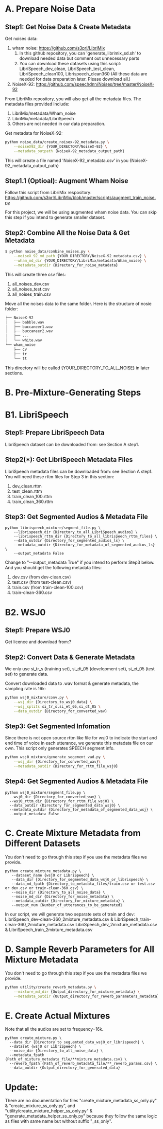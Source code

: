 # A. Prepare Noise Data

## Step1: Get Noise Data & Create Metadata
Get noises data: 
1. wham noise: https://github.com/s3prl/LibriMix 
   1. In this github repository, you can 'generate_librimix_sd.sh' to download needed data but comment out unnecessary parts
   2. You can download these datasets using this script: LibriSpeech_dev_clean, LibriSpeech_test_clean, LibriSpeech_clean100, Librispeech_clean360 (All these data are needed for data preparation later. Please download all.)
2. NoiseX-92: https://github.com/speechdnn/Noises/tree/master/NoiseX-92 

From LibriMix repository, you will also get all the metadata files. 
The metadata files provided include:
1. LibriMix/metadata/Wham_noise 
2. LibriMix/metadata/LibriSpeech
3. Others are not needed in our data preparation.


Get metadata for NoiseX-92:
```sh
python noise_data/create_noisex-92_metadata.py \
    --noiseX92_dir {YOUR_DIRECTORY/NoiseX-92} \
    --metadata_outpath {NoiseX-92_metadata_output_path}
```
This will create a file named 'NoiseX-92_metadata.csv' in you {NoiseX-92_metadata_output_path}

## Step1.1 (Optioal): Augment Wham Noise
Follow this script from LibriMix respository: 
https://github.com/s3prl/LibriMix/blob/master/scripts/augment_train_noise.py

For this project, we will be using augmented wham noise data. You can skip this step if you intend to generate smaller dataset.

## Step2: Combine All the Noise Data & Get Metadata
```sh
$ python noise_data/combine_noises.py \
    --noiseX_92_md_path {YOUR_DIRECTORY/NoiseX-92_metadata.csv} \
    --wham_md_dir {YOUR_DIRECTORY/LibriMix/metadata/Wham_noise} \
    --metadata_outdir {Directory_for_noise_metadata}
```
This will create three csv files:
1. all_noises_dev.csv
2. all_noises_test.csv
3. all_noises_train.csv

Move all the noises data to the same folder. Here is the structure of nosie folder:
```sh
├── NoiseX-92
│   ├── babble.wav
│   ├── buccaneer1.wav
│   ├── buccaneer2.wav
│   ├── ...
│   └── white.wav
└── wham_noise
    ├── cv
    ├── tr
    └── tt
```
This directory will be called {YOUR_DIRECTORY_TO_ALL_NOISE} in later sections.




# B. Pre-Mixture-Generating Steps 

# B1. LibriSpeech

## Step1: Prepare LibriSpeech Data
LibriSpeech dataset can be downloaded from: see Section A step1.


## Step2(*): Get LibriSpeech Metadata Files
LibriSpeech metadata files can be downloaded from: see Section A step1.
You will need these rttm files for Step 3 in this section:
1. dev_clean.rttm
2. test_clean.rttm
3. train_clean_100.rttm
4. train_clean_360.rttm

## Step3: Get Segmented Audios & Metadata File
```shell
python librispeech_mixture/segment_file.py \
    --librispeech_dir {Directory_to_all_LibriSpeech_audios} \
    --librispeech_rttm_dir {Directory_to_all_librispeech_rttm_files} \
    --data_outdir {Directory_for_segmented_audios_ls} \
    --metadata_outdir {Directory_for_metadata_of_segmented_audios_ls} \
    --output_metadata False
```
Change to "--output_metadata True" if you intend to perform Step3 below. And you should get the following metadata files:
1. dev.csv (from dev-clean.csv)
2. test.csv (from test-clean.csv)
3. train.csv (from train-clean-100.csv)
4. train-clean-360.csv

<!--
# B2. DIHARD

## Step1: Prepare DIHARD II Data
Get license and download from LDC


## Step2: Get Segmented Audios & Metadata File
DIHARD are conversation data. To generate our own dataset, we segment the data first to get audios that contains only a single spearker.
According to the rttm files provided in the dataset, we can get the single-speaker audio segments.
```sh
python dihard_mixture/segment_file.py \
    --dihard_dir {YOUR_DIRECTORY_TO_DIHARD/data/single_channel} \
    --data_outdir {Directory_for_segmented_data_dh} \
    --metadata_outdir {Directory_for_metadata_of_segmented_audios_dh} \
    --output_metadata False
```
Change to "--output_metadata True" if you intend to perform Step3 below. This will generate the following metadata file:
dihard_all_segmented_files.csv
-->

# B2. WSJ0

## Step1: Prepare WSJ0
Get licence and download from:?

## Step2: Convert Data & Generate Metadata
We only use si_tr_s (training set), si_dt_05 (development set), si_et_05 (test set) to generate data.

Convert downloaded data to .wav format & generate metadata, the sampling rate is 16k:
```sh
python wsj0_mixture/conv.py \
    --wsj_dir {Directory_to_wsj0_data} \
    --wsj_splits si_tr_s,si_et_05,si_dt_05 \
    --data_outdir {Directory_for_converted_wav}
```

## Step3: Get Segmented Infomation
Since there is not open source rttm like file for wsj0 to indicate the start and end time of voice in each utterance, 
we generate this metadata file on our own. 
This script only generates SPEECH segment info.
```sh
python wsj0_mixture/generate_segement_vad.py \
    --wsj_dir {Directory_for_converted_wav}\
    --metadata_outdir {Directory_for_rttm_file_wsj0}
```

## Step4: Get Segmented Audios & Metadata File
```shell
python wsj0_mixture/segment_file.py \
  --wsj0_dir {Directory_for_converted_wav} \
  --wsj0_rttm_dir {Directory_for_rttm_file_wsj0} \
  --data_outdir {Directory_for_segmented_data_wsj0} \
  --metadata_outdir {Directory_for_metadata_of_segmented_data_wsj} \
  --output_metadata False
```



# C. Create Mixture Metadata from Different Datasets
You don't need to go through this step if you use the metadata files we provide.
```shell
python create_mixture_metadata.py \
   --dataset_name {wsj0 or LibriSpeech} \
   --data_dir {Directory_for_segmented_data_wsj0_or_librispeech} \
   --data_md_fpath {Directory_to_metadata_files/train.csv or test.csv or dev.csv or train-clean-360.csv} \
   --noise_dir {Directory_to_all_noise_data} \
   --noise_md_dir {Directory_for_noise_metadata} \
   --metadata_outdir {Directory_for_mixture_metadata} \
   --output_num {Number_of_utterances_to_be_generated}
```
In our script, we will generate two separate sets of train and dev:
LibriSpeech_dev-clean-360_2mixture_metadata.csv & LibriSpeech_train-clean-360_2mixture_metadata.csv
LibriSpeech_dev_2mixture_metadata.csv & LibriSpeech_train_2mixture_metadata.csv

# D. Sample Reverb Parameters for All Mixture Metadata
You don't need to go through this step if you use the metadata files we provide.
```sh
python utility/create_reverb_metadata.py \
    --mixture_md_dir {Output_directory_for_mixture_metadata} \
    --metadata_outdir {Output_directory_for_reverb_parameters_metadata}
```



# E. Create Actual Mixtures
Note that all the audios are set to frequency=16k.

```shell
python create_mixture.py \
  --data_dir {Directory_to_seg,emted_data_wsj0_or_librispeech} \
  --dataset {wsj0 or LibriSpeech} \
  --noise_dir {Directory_to_all_noise_data} \
  --metadata_fpath {Path_of_mixture_metadata_file/**mixture_metadata.csv} \
  --reverb_fpath {Path_of_reverb_metadata_file/**_reverb_params.csv} \
  --data_outdir {Output_directory_for_generated_data}
```

# Update:
There are no documentation for files "create_mixture_metadata_ss_only.py" & "create_mixture_ss_only.py", and "utility/create_mixture_helper_ss_only.py" & "generate_metadata_helper_ss_only.py" because they follow the same logic as files with same name but without suffix "_ss_only".
